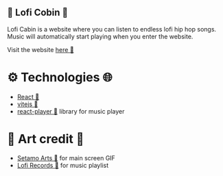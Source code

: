 ## 🎵 Lofi Cobin 🎵

Lofi Cabin is a website where you can listen to endless lofi hip hop songs. Music will automatically start playing when you enter the website.

Visit the website [here 🔗](https://ray16g.github.io/lofi-cabin/)

# ⚙️ Technologies 🌐
- [React 🔗](https://react.dev/)
- [vitejs 🔗](https://vitejs.dev/)
- [react-player 🔗](https://setamo-arts.tumblr.com/post/617812801357053952) library for music player

# 🎵 Art credit 🎨
- [Setamo Arts 🔗](https://setamo-arts.tumblr.com/post/617812801357053952) for main screen GIF
- [Lofi Records 🔗](https://www.youtube.com/playlist?list=PLofht4PTcKYnaH8w5olJCI-wUVxuoMHqM) for music playlist
